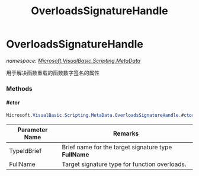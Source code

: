 ﻿---
title: OverloadsSignatureHandle
---

# OverloadsSignatureHandle
_namespace: [Microsoft.VisualBasic.Scripting.MetaData](N-Microsoft.VisualBasic.Scripting.MetaData.html)_

用于解决函数重载的函数数字签名的属性



### Methods

#### #ctor
```csharp
Microsoft.VisualBasic.Scripting.MetaData.OverloadsSignatureHandle.#ctor(System.String,System.Type)
```


|Parameter Name|Remarks|
|--------------|-------|
|TypeIdBrief|Brief name for the target signature type **FullName**|
|FullName|Target signature type for function overloads.|



